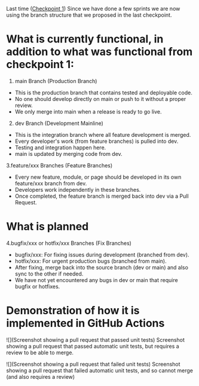 Last time ([Checkpoint 1](https://github.com/Team-Black-Hat-White-Hat/cse110-sp25-group02/tree/main/admin/cipipeline))
Since we have done a few sprints we are now using the branch structure that we proposed in the last checkpoint.
# What is currently functional, in addition to what was functional from checkpoint 1:
1. main Branch (Production Branch)
- This is the production branch that contains tested and deployable code.
- No one should develop directly on main or push to it without a proper review.
- We only merge into main when a release is ready to go live.

2. dev Branch (Development Mainline)
- This is the integration branch where all feature development is merged.
- Every developer's work (from feature branches) is pulled into dev.
- Testing and integration happen here.
- main is updated by merging code from dev.

3.feature/xxx Branches (Feature Branches)
- Every new feature, module, or page should be developed in its own feature/xxx branch from dev.
- Developers work independently in these branches.
- Once completed, the feature branch is merged back into dev via a Pull Request.

# What is planned

4.bugfix/xxx or hotfix/xxx Branches (Fix Branches)
- bugfix/xxx: For fixing issues during development (branched from dev).
- hotfix/xxx: For urgent production bugs (branched from main).
- After fixing, merge back into the source branch (dev or main) and also sync to the other if needed.
- We have not yet encountered any bugs in dev or main that require bugfix or hotfixes.

# Demonstration of how it is implemented in GitHub Actions
![](Screenshot showing a pull request that passed unit tests)
Screenshot showing a pull request that passed automatic unit tests, but requires a review to be able to merge.

![](Screenshot showing a pull request that failed unit tests)
Screenshot showing a pull request that failed automatic unit tests, and so cannot merge (and also requires a review)
